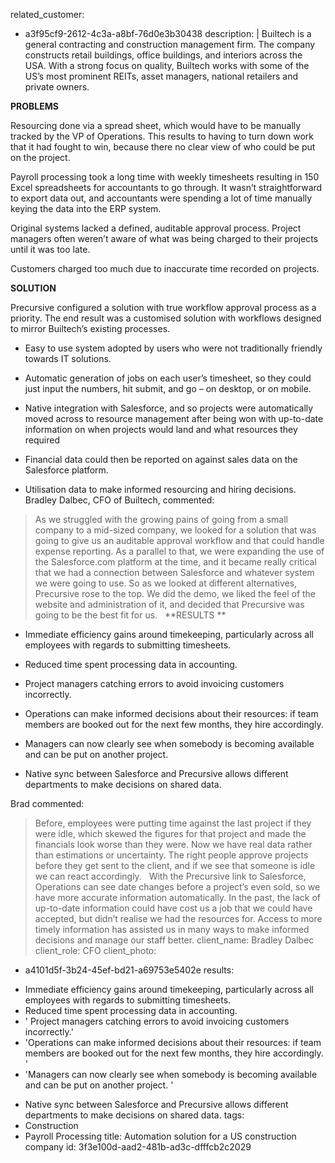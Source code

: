 related_customer:
  - a3f95cf9-2612-4c3a-a8bf-76d0e3b30438
description: |
  Builtech is a general contracting and construction management firm. The company constructs retail buildings, office buildings, and interiors across the USA. With a strong focus on quality, Builtech works with some of the US’s most prominent REITs, asset managers, national retailers and private owners.
  
  
  **PROBLEMS**
  
  Resourcing done via a spread sheet, which would have to be manually tracked by the VP of Operations. This results to having to turn down work that it had fought to win, because there no clear view of who could be put on the project.
  
  Payroll processing took a long time with weekly timesheets resulting in 150 Excel spreadsheets for accountants to go through. It wasn’t straightforward to export data out, and accountants were spending a lot of time manually keying the data into the ERP system.
  
  Original systems lacked a defined, auditable approval process. Project managers often weren’t aware of what was being charged to their projects until it was too late.
  
  Customers charged too much due to inaccurate time recorded on projects.
  
  **SOLUTION**
  
  Precursive configured a solution with true workflow approval process as a priority. The end result was a customised solution with workflows designed to mirror Builtech’s existing processes.
  
  - Easy to use system adopted by users who were not traditionally friendly towards IT solutions.
  
  - Automatic generation of jobs on each user’s timesheet, so they could just input the numbers, hit submit, and go – on desktop, or on mobile.
  
  - Native integration with Salesforce, and so projects were automatically moved across to resource management after being won with up-to-date information on when projects would land and what resources they required
  
  - Financial data could then be reported on against sales data on the Salesforce platform.
  
  - Utilisation data to make informed resourcing and hiring decisions.
   
  Bradley Dalbec, CFO of Builtech, commented:
   
  >As we struggled with the growing pains of going from a small company to a mid-sized company, we looked for a solution that was going to give us an auditable approval workflow and that could handle expense reporting. As a parallel to that, we were expanding the use of the Salesforce.com platform at the time, and it became really critical that we had a connection between Salesforce and whatever system we were going to use. So as we looked at different alternatives, Precursive rose to the top. We did the demo, we liked the feel of the website and administration of it, and decided that Precursive was going to be the best fit for us.
   
  **RESULTS
  **
  - Immediate efficiency gains around timekeeping, particularly across all employees with regards to submitting timesheets.
  
  - Reduced time spent processing data in accounting.
  
  - Project managers catching errors to avoid invoicing customers incorrectly.
  
  - Operations can make informed decisions about their resources: if team members are booked out for the next few months, they hire accordingly.
  
  - Managers can now clearly see when somebody is becoming available and can be put on another project.
  
  - Native sync between Salesforce and Precursive allows different departments to make decisions on shared data.
  
  Brad commented:
   
  >Before, employees were putting time against the last project if they were idle, which skewed the figures for that project and made the financials look worse than they were. Now we have real data rather than estimations or uncertainty. The right people approve projects before they get sent to the client, and if we see that someone is idle we can react accordingly.
   
  >With the Precursive link to Salesforce, Operations can see date changes before a project’s even sold, so we have more accurate information automatically. In the past, the lack of up-to-date information could have cost us a job that we could have accepted, but didn’t realise we had the resources for. Access to more timely information has assisted us in many ways to make informed decisions and manage our staff better.
client_name: Bradley Dalbec
client_role: CFO
client_photo:
  - a4101d5f-3b24-45ef-bd21-a69753e5402e
results:
  - >
    Immediate efficiency gains around timekeeping, particularly across all employees with regards to
    submitting timesheets.
  - Reduced time spent processing data in accounting.
  - ' Project managers catching errors to avoid invoicing customers incorrectly.'
  - 'Operations can make informed decisions about their resources: if team members are booked out for the next few months, they hire accordingly. '
  - 'Managers can now clearly see when somebody is becoming available and can be put on another project. '
  - >
    Native sync between Salesforce and Precursive allows different departments to make decisions on
    shared data.
tags:
  - Construction
  - Payroll Processing
title: Automation solution for a US construction company
id: 3f3e100d-aad2-481b-ad3c-dfffcb2c2029
